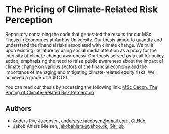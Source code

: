 # The Pricing of Climate-Related Risk Perception

Repository containing the code that generated the results for our MSc Thesis in
Economics at Aarhus University. Our thesis aimed to quantify and understand the
financial risks associated with climate change. We built upon existing
literature by using social media attention as a proxy for the intensity of
climate change awareness. Our thesis served as a call for policy action,
emphasizing the need to raise public awareness about the impact of climate
change on various sectors of the financial economy and the importance of
managing and mitigating climate-related equity risks. We achieved a grade of
A (ECTS).


You can read our thesis by accessing the following link: [MSc Oecon, The Pricing of Climate-Related Risk Perception](https://github.com/ismand95/MScThesis-The_Pricing_of_Climate-Related_Risk_Perception/files/12828453/Master_Thesis.pdf)


## Authors

- Anders Rye Jacobsen, [andersrye.jacobsen@gmail.com](mailto:andersrye.jacobsen@gmail.com), [GitHub](https://github.com/ismand95)
- Jakob Ahlers Nielsen, [jakobahlers@yahoo.dk](mailto:jakobahlers@yahoo.dk), [GitHub](https://github.com/jakobahlers)
